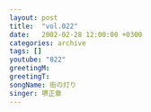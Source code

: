 ```yaml
---
layout: post
title:  "vol.022"
date:   2002-02-28 12:00:00 +0300
categories: archive
tags: []
youtube: "022"
greetingM: 
greetingT: 
songName: 街の灯り
singer: 堺正章
---
```

